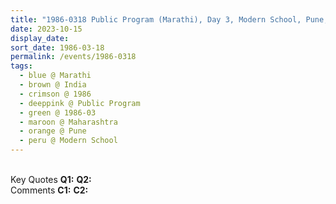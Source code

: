 ```yaml
---
title: "1986-0318 Public Program (Marathi), Day 3, Modern School, Pune, Maharashtra, India"
date: 2023-10-15
display_date: 
sort_date: 1986-03-18
permalink: /events/1986-0318
tags:
  - blue @ Marathi
  - brown @ India
  - crimson @ 1986
  - deeppink @ Public Program
  - green @ 1986-03
  - maroon @ Maharashtra
  - orange @ Pune
  - peru @ Modern School
---
```


<br>

<wave-list>
  <list-title color="DarkSeaGreen" width="55">Key Quotes</list-title>
  <list-item color="BlanchedAlmond" width="280"><b>Q1:</b> <i></i></list-item>
  <list-item color="Lavender" width="280"><b>Q2:</b> <i></i></list-item>
</wave-list>

<br>

<wave-list>
  <list-title color="DarkSeaGreen" width="55">Comments</list-title>
  <list-item color="BlanchedAlmond" width="280"><b>C1:</b> <i></i></list-item>
  <list-item color="Lavender" width="280"><b>C2:</b> <i></i></list-item>
</wave-list>